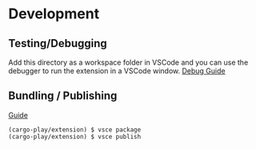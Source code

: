 # Development

## Testing/Debugging
Add this directory as a workspace folder in VSCode and you can use the debugger to run the extension in a VSCode window. [Debug Guide](https://code.visualstudio.com/api/get-started/your-first-extension)

## Bundling / Publishing
[Guide](https://code.visualstudio.com/api/working-with-extensions/publishing-extension)

```
(cargo-play/extension) $ vsce package
(cargo-play/extension) $ vsce publish
```